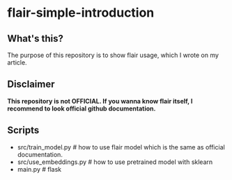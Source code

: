 # flair-simple-introduction

## What's this? 

The purpose of this repository is to show flair usage, which I wrote on my article. 


## Disclaimer


**This repository is not OFFICIAL. If you wanna know flair itself, I recommend to look official github documentation.**


## Scripts

- src/train_model.py # how to use flair model which is the same as official documentation.
- src/use_embeddings.py # how to use pretrained model with sklearn
- main.py # flask

